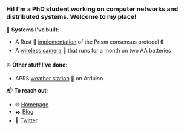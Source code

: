 ### Hi! I'm a PhD student working on computer networks and distributed systems. Welcome to my place!

🚜 __Systems I've built__:

- A Rust 🦀️ [implementation](https://github.com/yangl1996/prism-rust) of the Prism consensus protocol 🔒
- A [wireless camera](https://github.com/cjosephson/backcam) 🎥 that runs for a month on two AA batteries

⛵️ __Other stuff I've done__:

- APRS [weather station](https://github.com/yangl1996/aprswxbox) 🌈 on Arduino

📬 __To reach out__:

- 🌐 [Homepage](http://leiy.me)
- ✒️ [Blog](http://blog.leiy.me)
- 📢 [Twitter](https://twitter.com/yangl1996)
